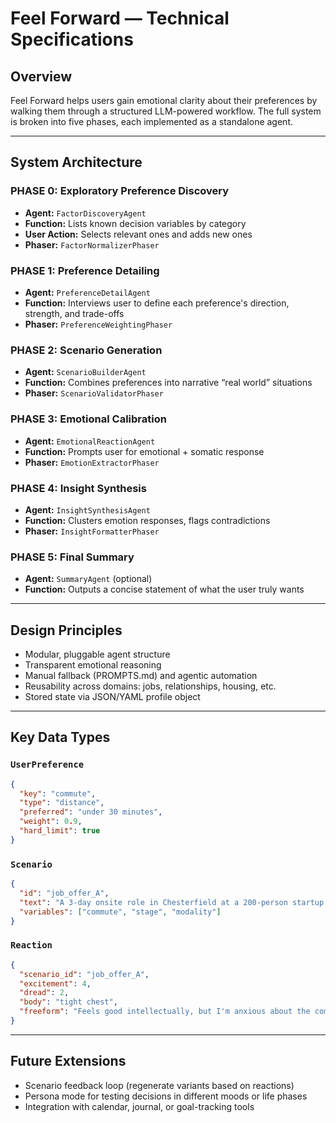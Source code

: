# Feel Forward — Technical Specifications

## Overview

Feel Forward helps users gain emotional clarity about their preferences by walking them through a structured LLM-powered workflow. The full system is broken into five phases, each implemented as a standalone agent.

---

## System Architecture

### PHASE 0: Exploratory Preference Discovery
- **Agent:** `FactorDiscoveryAgent`
- **Function:** Lists known decision variables by category
- **User Action:** Selects relevant ones and adds new ones
- **Phaser:** `FactorNormalizerPhaser`

### PHASE 1: Preference Detailing
- **Agent:** `PreferenceDetailAgent`
- **Function:** Interviews user to define each preference's direction, strength, and trade-offs
- **Phaser:** `PreferenceWeightingPhaser`

### PHASE 2: Scenario Generation
- **Agent:** `ScenarioBuilderAgent`
- **Function:** Combines preferences into narrative “real world” situations
- **Phaser:** `ScenarioValidatorPhaser`

### PHASE 3: Emotional Calibration
- **Agent:** `EmotionalReactionAgent`
- **Function:** Prompts user for emotional + somatic response
- **Phaser:** `EmotionExtractorPhaser`

### PHASE 4: Insight Synthesis
- **Agent:** `InsightSynthesisAgent`
- **Function:** Clusters emotion responses, flags contradictions
- **Phaser:** `InsightFormatterPhaser`

### PHASE 5: Final Summary
- **Agent:** `SummaryAgent` (optional)
- **Function:** Outputs a concise statement of what the user truly wants

---

## Design Principles

- Modular, pluggable agent structure
- Transparent emotional reasoning
- Manual fallback (PROMPTS.md) and agentic automation
- Reusability across domains: jobs, relationships, housing, etc.
- Stored state via JSON/YAML profile object

---

## Key Data Types

### `UserPreference`
```json
{
  "key": "commute",
  "type": "distance",
  "preferred": "under 30 minutes",
  "weight": 0.9,
  "hard_limit": true
}
```

### `Scenario`
```json
{
  "id": "job_offer_A",
  "text": "A 3-day onsite role in Chesterfield at a 200-person startup...",
  "variables": ["commute", "stage", "modality"]
}
```

### `Reaction`
```json
{
  "scenario_id": "job_offer_A",
  "excitement": 4,
  "dread": 2,
  "body": "tight chest",
  "freeform": "Feels good intellectually, but I'm anxious about the commute"
}
```

---

## Future Extensions

- Scenario feedback loop (regenerate variants based on reactions)
- Persona mode for testing decisions in different moods or life phases
- Integration with calendar, journal, or goal-tracking tools
